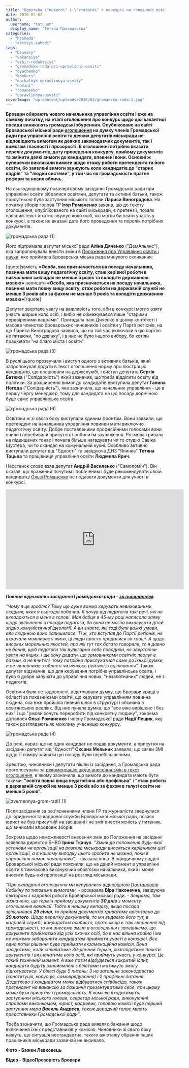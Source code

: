 ```yaml
---
title: "Боротьба \"нового\" і \"старого\" в конкурсі на головного освітянина Броварів - ВІДЕО"
date: 2016-02-02
author: 
  username: "tatuuum"
  display_name: "Тетяна Панкратьєва"
categories: 
  - "hromada"
  - "aktsiyi-zahodi"
tags: 
  - "brovary"
  - "vakansiya"
  - "vibir-redaktsiyi"
  - "gromadska-rada-pri-upravlinni-osviti"
  - "dyachenko"
  - "konkurs"
  - "nachalnyk-upravlinnya-osvity"
  - "novini"
  - "romanenko"
  - "upravlinnya-osviti"
coverImage: "wp-content/uploads/2016/02/gromadska-rada-1.jpg"
---
```


**Бровари обирають нового начальника управління освіти і вже на самому початку, на етапі оголошення про конкурс щодо цієї вакантної посади виникають громадські збуренння. Опубліковане на сайті Броварської міської ради [оголошення](http://brovary-rada.gov.ua/brovarska-m%D1%96ska-rada-ogoloshu%D1%94-konkurs-na-zam%D1%96shchennya-vakantno%D1%97-posadi) на думку членів Громадської ради при управлінні освіти та деяких депутатів міськради не відповідають вимогам як деяких законодавчих документів, так і вимогам гласності і прозорості. В оголошенні потрібно вказати перелік документів, дату проведення конкурсу, прийому документів та змінити деякі вимоги до кандидата, впевнені вони. Основні ж суперечки викликали вимоги щодо стажу роботи претендента та його освіти, бо заявлені вимоги звужують коло кандидатів до "старих кадрів" та "людей системи", у той час як громадськість прагне реформ та нових обличь.**

На сьогоднішньому позачерговому засіданні Громадської ради при управлінні освіти зібралися освітяни, депутати та активні батьки, також присутньою була заступник міського голови **Лариса Виноградова**. На початку зборів голова ГР **Ігор Романенко** заявив, що до тексту оголошення, опублікованого на сайті міськради, є претензії, позаяк наявний текст істотно звужує коло осіб, які могли би взяти участь у конкурсі, а також не вказані дата його проведення та перелік потрібних документів.

![громадська рада (1)](https://mpz.brovary.org/wp-content/uploads/2016/02/gromadska-rada-1.jpg)

Його підтримала депутат міської ради **Аліна Дяченко** ("ДемАльянс"), яка запропонувала внести зміни в [Положення про Управління освіти і науки](http://docs.brovary.org/p9548/01.10.2013/1033-38-06), яке приймала Броварська міська рада минулого скликання:

\[quote\]замість **«Особа, яка призначається на посаду начальника, повинна мати вищу педагогічну освіту, стаж керівної роботи в навчальних закладах не менше 5 років та володіти державною мовою»** написати **«Особа, яка призначається на посаду начальника, повинна мати повну вищу освіту, стаж роботи на державній службі не менше 3 років або за фахом не менше 5 років та володіти державною мовою»**\[/quote\]

Депутат звертала увагу на важливість того, аби в конкурсі могло взяти участь ширше коло осіб, і вибір не обмежувався лише "старими перевіреними кадрами". Пригадала пані Дяченко в цьому контексті і масове членство броварських чиновників і освітян у Партії регіонів, на що Лариса Виноградова заявила, що на той час включали в цю партію не питаючи, "по дзвінку", і в них не було іншого вибору, бо хотіли працювати "на благо міста і освіти".

![громадська рада (3)](https://mpz.brovary.org/wp-content/uploads/2016/02/gromadska-rada-3.jpg)

В руслі цього прозвучали і виступ одного з активних батьків, який запропонував додати в текст оголошення норму про люстрацію кандидатів, що працювали на держслужбі, і виступ депутата **Сергія Батюка** ("Солідарність") який зазначив, що треба відділити освіту від політики. За розширення вимог до кандидатів виступила депутат **Галина Негода** ("Солідарність"), яка зазначила, що начальник управління - це в першу чергу менеджер, тому для кандидата на цю посаду доречною буде саме управлінська освіта.

![громадська рада (6)](https://mpz.brovary.org/wp-content/uploads/2016/02/gromadska-rada-6.jpg)

Освітяни ж зі свого боку виступали єдиним фронтом. Вони заявили, що претендент на начальника управління повинен мати виключно педагогічну освіту. Добре поставленими професійними голосами вони вчили і перебивали присутніх і робили їм зауваження. Розмова тривала на підвищених тонах і почала більше нагадувати чи то студію Савіка Шустера, чи то скандал на комунальній кухні. Особливо активно виступали депутат від "Єдності" та завідуюча ДНЗ "Ялинка" **Тетяна Тоцька** та працівниця управління освіти **Людмила Ярич.**

Наостанок слово взяв депутат **Андрій Василенко** ("Самопоміч"). Він сказав, що вражений почутим і побаченим і буде рекомендувати своїй кандидатці [Ользі Романенко](https://mpz.brovary.org/olga-romanenko-kandydatka-na-posadu-nachalnyka-upravlinnya-osvity/) не подавати документи для участі в конкурсі.

<iframe src="https://www.youtube.com/embed/MEfDGD_z3FQ" width="560" height="315" frameborder="0" allowfullscreen="allowfullscreen"></iframe>

_**Повний відеозапис засідання Громадської ради - [за посиланням](https://youtu.be/2pB0svan96I).**_

_"Чому я це зроблю? Тому що дуже важко керувати невихованими людьми, яких я сьогодні побачив. Я почув від педагогів такі речі, які не вкладаються в мене в голові. Моя бабця в 45-му році написала заяву щодо звільнення з посади педагога, бо вона не могла виховувати дітей згідно комуністичної ідеології. А ви знаєте, які тоді були важкі умови, але людиною вона залишилася. Ті ж, хто вступав до Партії регіонів, не втрачали можливості жити, ці люди просто продалися за гроші. А щодо високих моральних якостей, про які тут так багато говорили, то я давно не бачив, щоб педагоги так вульгарно себе поводили, не звертаючи уваги на інших. І ще хочу додати, що замовниками освітніх послуг є батьки, а не вчителі, тому потрібно прислухатися саме до їхньої думки, а не чиновників з області чи якихось рейтингів оцінювання"._ Також депутат відзначив, що для керування потрібна управлінська освіта, і було б добре залучати до управління нових, "незапятнаних" людей, не з педагогів.

Освітяни були не задоволені, відстоювали думку, що Бровари кращі в області за показниками освіти, що керувати управлінням повинна людина, яка вже пройшла певний шлях в структурі і обізнана в освітянських реаліях. Від них лунала думка, що "все вже вирішено і без них" і що "умови хочуть переробити під конкретну людину", зокрема дісталося **Ользі Романенко** і члену Громадської ради **Надії Лещик**, яку також розглядають як можливу учасницю конкурсу.

![громадська рада (4)](https://mpz.brovary.org/wp-content/uploads/2016/02/gromadska-rada-4.jpg)

До речі, наразі ще не один кандидат не подав документи, а присутня на засіданні депутат від "Єдності" **Оксана Мельник** заявила, що заяви ЗМІ щодо її наміру зайняти цю посаду були перебільшеними.

Зрештою, чиновники і депутати пішли із засідання, а Громадська рада проголосувала за [рекомендацію щодо внесення змін в текст оголошення](http://www.brovary-osvita.gov.ua/wp-content/uploads/2015/03/zvernennya-grom-radi1.jpg), в якому зазначила, що вимоги до кандидата мають бути такими: **"освіта повна вища педагогічна або профільна"** і **"стаж роботи в державній службі не менше 3 років або за фахом в галузі освіти не менше 5 років".**

![zvernennya-grom-radi1 (1)](https://mpz.brovary.org/wp-content/uploads/2016/02/zvernennya-grom-radi1-1.jpg)

Після засідання за роз'ясненнями члени ГР та журналісти звернулися до юридичної та кадрової служби Броварської міської ради, позаяк юрист не був присутній на засіданні і не зміг внести ясність у питання, що виникали впродовж зборів.

Зокрема щодо неможливості внесення змін до Положення на засіданні заявляла директор БНВО **Ірина Ткачук**. _"Зміни до положення будь-якої установи чи організації на розгляд міськради вносяться керівником цієї організації, а в нашому випадку цього зробити не можна, поки в управління немає начальника",_ - сказала вона. В юридичному відділі Броварської міської ради пояснили, що на даний момент в управлінні освіти є тимчасово виконуючий обов'язки начальника, який і може вносити будь-які пропозиції на розгляд міськради.

_"При складанні оголошення ми керувалися відповідною [Постановою](http://zakon3.rada.gov.ua/laws/show/169-2002-%D0%BF) Кабміну та типовими вимогами,_ - розказала **Віра Наконечна**, завідуюча сектором з кадрової роботи Броварської міської ради. - _Зокрема, там зазначено, що термін прийому документів **30 днів** з моменту оголошення вакансії. Тобто в нашому випадку, якщо посада звільнилася **29 січня**, то прийом документів триватиме орієнтовно до **29 лютого**. Щодо переліку документів, то ми видаємо його тут, в кадровій службі, кандидатам особисто, проте якщо є такі звернення від громадськості, то ми внесемо зміни в оголошення і запевняємо, що документи приймаємо від усіх охочих осіб, бо в нас вільна країна і ми не можемо заборонити кандидатам приймати участі в конкурсі. Все одно потім рішення буде приймати екзаменаційна комісія. Вона засідатиме, коли спливатиме 30-денний термін, розглядатиме пакети документів і визначатиме коло осіб, які приймуть участь у конкурсі. Це такий технічний момент. А вже потім відбудеться закритий іспит, кандидати будуть ознайомлені з білетами і матимуть змогу підготуватися. У білеті буде 5 питань: 3 на загальне законодавство (конституція, корупція, самоврядування) і 2 профільні питання. Додатково з кандидатом може відбуватися співбесіда, також претендент на вакансію за бажання презентуватиме себе, при цьому може бути присутня і громадськість. В комісію входитимуть: заступники міського голови, секретар міської ради, виконуючий справами виконкомом, юрист, кадровик, головою комісії буде перший заступник мера **Василь Андрєєв**, також дорадчий голос мають представники Громадської ради"_.

Треба зазначити, що Громадська рада виявляє бажання щодо включення їхніх представників у комісію. Чиновники зі свого боку кажуть, що ситуація нестандартна, такого ажіотажу обрання інших працівників міськради зазвичай не визивало.

**Фото - Бажен Левковець**

**Відео - ВідеоПрозорість Бровари**
